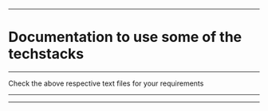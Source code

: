 <hr>
<h1><b>Documentation to use some of the techstacks</b></h1>
 <hr>
 <p>
  Check the above respective text files for your requirements
 </p>
 <hr><hr>
